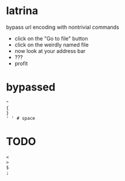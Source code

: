# latrina
bypass url encoding with nontrivial commands

* click on the "Go to file" button
* click on the weirdly named file
* now look at your address bar
* ???
* profit


# bypassed
```
"
{
}
' ' # space
```

# TODO
```
<
>
$
;
```
